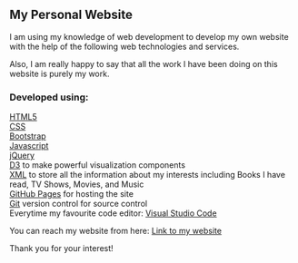 ## My Personal Website

I am using my knowledge of web development to develop my own website with the help of the following web technologies and services.<br>

Also, I am really happy to say that all the work I have been doing on this website is purely my work.

### Developed using:

[HTML5](https://whatwg.org/)<br>
[CSS](http://www.w3.org/)<br>
[Bootstrap](https://getbootstrap.com/)<br>
[Javascript](https://developer.mozilla.org/en-US/docs/Web/JavaScript)<br>
[jQuery](https://jquery.com/)<br>
[D3](https://d3js.org/) to make powerful visualization components<br>
[XML](https://www.w3.org/XML/) to store all the information about my interests including Books I have read, TV Shows, Movies, and Music<br>
[GitHub Pages](https://pages.github.com/) for hosting the site<br>
[Git](https://git-scm.com/) version control for source control<br>
Everytime my favourite code editor: [Visual Studio Code](https://code.visualstudio.com/)<br>

You can reach my website from here: [Link to my website](https://srichandana451.com/)

Thank you for your interest!


